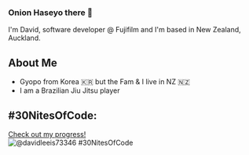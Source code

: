 ### Onion Haseyo there 👋

<!--
**MrPoopey/MrPoopey** is a ✨ _special_ ✨ repository because its `README.md` (this file) appears on your GitHub profile.

Here are some ideas to get you started:

- 🔭 I’m currently working on ...
- 🌱 I’m currently learning ...
- 👯 I’m looking to collaborate on ...
- 🤔 I’m looking for help with ...
- 💬 Ask me about ...
- 📫 How to reach me: ...
- 😄 Pronouns: ...
- ⚡ Fun fact: ...
-->
I'm David, software developer @ Fujifilm and I'm based in New Zealand, Auckland.

## About Me
* Gyopo from Korea :kr: but the Fam & I live in NZ :new_zealand:
* I am a Brazilian Jiu Jitsu player 

## #30NitesOfCode:
  [Check out my progress!](https://www.codedex.io/@davidleeis73346/30-nites-of-code)  
  ![@davidleeis73346 #30NitesOfCode](https://www.codedex.io/api/petStatus?user=davidleeis73346)
